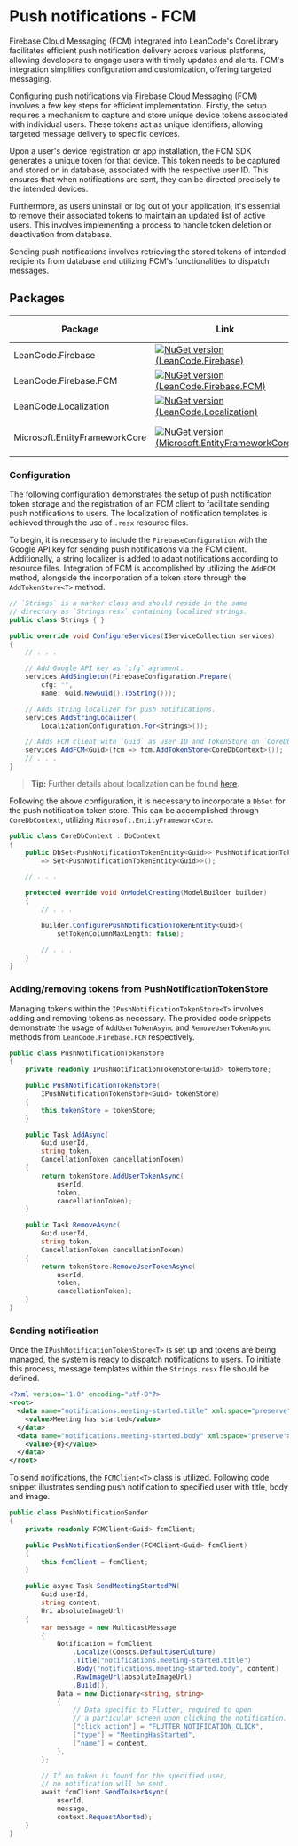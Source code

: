 # Push notifications - FCM

Firebase Cloud Messaging (FCM) integrated into LeanCode's CoreLibrary facilitates efficient push notification delivery across various platforms, allowing developers to engage users with timely updates and alerts. FCM's integration simplifies configuration and customization, offering targeted messaging.

Configuring push notifications via Firebase Cloud Messaging (FCM) involves a few key steps for efficient implementation. Firstly, the setup requires a mechanism to capture and store unique device tokens associated with individual users. These tokens act as unique identifiers, allowing targeted message delivery to specific devices.

Upon a user's device registration or app installation, the FCM SDK generates a unique token for that device. This token needs to be captured and stored on in database, associated with the respective user ID. This ensures that when notifications are sent, they can be directed precisely to the intended devices.

Furthermore, as users uninstall or log out of your application, it's essential to remove their associated tokens to maintain an updated list of active users. This involves implementing a process to handle token deletion or deactivation from database.

Sending push notifications involves retrieving the stored tokens of intended recipients from database and utilizing FCM's functionalities to dispatch messages.

## Packages

| Package | Link | Application in section |
| --- | ----------- | ----------- |
| LeanCode.Firebase | [![NuGet version (LeanCode.Firebase)](https://img.shields.io/nuget/vpre/LeanCode.Firebase.svg?style=flat-square&logo=nuget)](https://www.nuget.org/packages/LeanCode.Firebase/8.0.2260-preview/) | Firebase configuration |
| LeanCode.Firebase.FCM | [![NuGet version (LeanCode.Firebase.FCM)](https://img.shields.io/nuget/vpre/LeanCode.Firebase.FCM.svg?style=flat-square&logo=nuget)](https://www.nuget.org/packages/LeanCode.Firebase.FCM/8.0.2260-preview/) | Push notifications |
| LeanCode.Localization | [![NuGet version (LeanCode.Localization)](https://img.shields.io/nuget/vpre/LeanCode.Localization.svg?style=flat-square&logo=nuget)](https://www.nuget.org/packages/LeanCode.Localization/8.0.2260-preview/) | Localization |
| Microsoft.EntityFrameworkCore | [![NuGet version (Microsoft.EntityFrameworkCore)](https://img.shields.io/nuget/v/Microsoft.EntityFrameworkCore.svg?style=flat-square&logo=nuget)](https://www.nuget.org/packages/Microsoft.EntityFrameworkCore/8.0.0/) | Push notification token store |

### Configuration

The following configuration demonstrates the setup of push notification token storage and the registration of an FCM client to facilitate sending push notifications to users. The localization of notification templates is achieved through the use of `.resx` resource files.

To begin, it is necessary to include the `FirebaseConfiguration` with the Google API key for sending push notifications via the FCM client. Additionally, a string localizer is added to adapt notifications according to resource files. Integration of FCM is accomplished by utilizing the `AddFCM` method, alongside the incorporation of a token store through the `AddTokenStore<T>` method.

```csharp
// `Strings` is a marker class and should reside in the same
// directory as `Strings.resx` containing localized strings.
public class Strings { }
```

```csharp
public override void ConfigureServices(IServiceCollection services)
{
    // . . .

    // Add Google API key as `cfg` agrument.
    services.AddSingleton(FirebaseConfiguration.Prepare(
        cfg: "",
        name: Guid.NewGuid().ToString()));

    // Adds string localizer for push notifications.
    services.AddStringLocalizer(
        LocalizationConfiguration.For<Strings>());

    // Adds FCM client with `Guid` as user ID and TokenStore on `CoreDbContext`.
    services.AddFCM<Guid>(fcm => fcm.AddTokenStore<CoreDbContext>());
    // . . .
}
```

> **Tip:** Further details about localization can be found [here](../../features/localization/index.md).

Following the above configuration, it is necessary to incorporate a `DbSet` for the push notification token store. This can be accomplished through `CoreDbContext`, utilizing `Microsoft.EntityFrameworkCore`.

```csharp
public class CoreDbContext : DbContext
{
    public DbSet<PushNotificationTokenEntity<Guid>> PushNotificationTokens
        => Set<PushNotificationTokenEntity<Guid>>();

    // . . .

    protected override void OnModelCreating(ModelBuilder builder)
    {
        // . . .

        builder.ConfigurePushNotificationTokenEntity<Guid>(
            setTokenColumnMaxLength: false);

        // . . .
    }
}

```

### Adding/removing tokens from PushNotificationTokenStore

Managing tokens within the `IPushNotificationTokenStore<T>` involves adding and removing tokens as necessary. The provided code snippets demonstrate the usage of `AddUserTokenAsync` and `RemoveUserTokenAsync` methods from `LeanCode.Firebase.FCM` respectively.

```csharp
public class PushNotificationTokenStore
{
    private readonly IPushNotificationTokenStore<Guid> tokenStore;

    public PushNotificationTokenStore(
        IPushNotificationTokenStore<Guid> tokenStore)
    {
        this.tokenStore = tokenStore;
    }

    public Task AddAsync(
        Guid userId,
        string token,
        CancellationToken cancellationToken)
    {
        return tokenStore.AddUserTokenAsync(
            userId,
            token,
            cancellationToken);
    }

    public Task RemoveAsync(
        Guid userId,
        string token,
        CancellationToken cancellationToken)
    {
        return tokenStore.RemoveUserTokenAsync(
            userId,
            token,
            cancellationToken);
    }
}
```

### Sending notification

Once the `IPushNotificationTokenStore<T>` is set up and tokens are being managed, the system is ready to dispatch notifications to users. To initiate this process, message templates within the `Strings.resx` file should be defined.

```xml
<?xml version="1.0" encoding="utf-8"?>
<root>
  <data name="notifications.meeting-started.title" xml:space="preserve">
    <value>Meeting has started</value>
  </data>
  <data name="notifications.meeting-started.body" xml:space="preserve">
    <value>{0}</value>
  </data>
</root>

```

To send notifications, the `FCMClient<T>` class is utilized. Following code snippet illustrates sending push notification to specified user with title, body and image.

```csharp
public class PushNotificationSender
{
    private readonly FCMClient<Guid> fcmClient;

    public PushNotificationSender(FCMClient<Guid> fcmClient)
    {
        this.fcmClient = fcmClient;
    }

    public async Task SendMeetingStartedPN(
        Guid userId,
        string content,
        Uri absoluteImageUrl)
    {
        var message = new MulticastMessage
        {
            Notification = fcmClient
                .Localize(Consts.DefaultUserCulture)
                .Title("notifications.meeting-started.title")
                .Body("notifications.meeting-started.body", content)
                .RawImageUrl(absoluteImageUrl)
                .Build(),
            Data = new Dictionary<string, string>
            {
                // Data specific to Flutter, required to open
                // a particular screen upon clicking the notification.
                ["click_action"] = "FLUTTER_NOTIFICATION_CLICK",
                ["type"] = "MeetingHasStarted",
                ["name"] = content,
            },
        };

        // If no token is found for the specified user,
        // no notification will be sent.
        await fcmClient.SendToUserAsync(
            userId,
            message,
            context.RequestAborted);
    }
}
```
